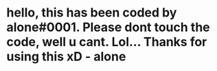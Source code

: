 # hello, this has been coded by alone#0001. Please dont touch the code, well u cant. Lol... Thanks for using this xD - alone
